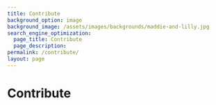 ```yaml
---
title: Contribute
background_option: image
background_image: /assets/images/backgrounds/maddie-and-lilly.jpg
search_engine_optimization:
  page_title: Contribute
  page_description:
permalink: /contribute/
layout: page
---
```


# Contribute